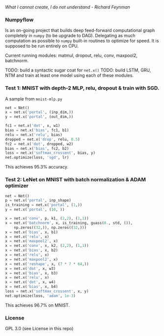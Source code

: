 *What I cannot create, I do not understand - Richard Feynman*

### Numpyflow

Is an on-going project that builds deep feed-forward computational graph completely in `numpy` (to be upgrade to DAG). Delegating as much computation as possible to `numpy` built-in routines to optimize for speed. It is supposed to be run entirely on CPU.

Current running modules: matmul, dropout, relu, conv, maxpool2, batchnorm.

TODO: build a syntactic sugar coat for `net.x()`
TODO: build LSTM, GRU, NTM and train at least one model using each of these modules.

### Test 1: MNIST with depth-2 MLP, relu, dropout & train with SGD.

A sample from `mnist-mlp.py`

```python
net = Net()
x = net.x('portal', (inp_dim,))
y = net.x('portal', (out_dim,))

fc1 = net.x('dot', x, w1)
bias = net.x('bias', fc1, b1)
relu = net.x('relu', bias)
dropped = net.x('drop', relu, 0.5)
fc2 = net.x('dot', dropped, w2)
bias = net.x('bias', fc2, b2)
loss = net.x('softmax_crossent', bias, y)
net.optimize(loss, 'sgd', lr)
```
This achieves 95.3% accuracy.

### Test 2: LeNet on MNIST with batch normalization & ADAM optimizer

```python
net = Net()
p = net.x('portal', inp_shape)
is_training = net.x('portal', (1,))
y = net.x('portal', (10, ))

x = net.x('conv', p, k1, (2,2), (1,1))
x = net.x('batchnorm', x, is_training, guass(0., std, ()),
    np.zeros((32,)), np.zeros((32,)))
x = net.x('bias', x, b1)
x = net.x('relu', x)
x = net.x('maxpool2', x)
x = net.x('conv', x, k2, (2,2), (1,1))
x = net.x('bias', x, b2)
x = net.x('relu', x)
x = net.x('maxpool2', x)
x = net.x('reshape', x, (7 * 7 * 64,))
x = net.x('dot', x, w3)
x = net.x('bias', x, b3)
x = net.x('relu', x)
x = net.x('dot', x, w4)
x = net.x('bias', x, b4)
loss = net.x('softmax_crossent', x, y)
net.optimize(loss, 'adam', 1e-3)
```
This achieves 96.7% on MNIST.

### License
GPL 3.0 (see License in this repo)